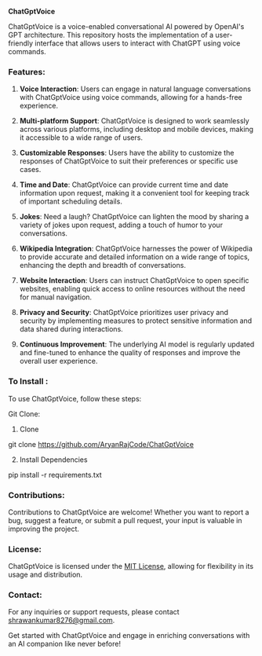 **ChatGptVoice**

ChatGptVoice is a voice-enabled conversational AI powered by OpenAI's GPT architecture. This repository hosts the implementation of a user-friendly interface that allows users to interact with ChatGPT using voice commands.

### Features:

1. **Voice Interaction**: Users can engage in natural language conversations with ChatGptVoice using voice commands, allowing for a hands-free experience.
  
2. **Multi-platform Support**: ChatGptVoice is designed to work seamlessly across various platforms, including desktop and mobile devices, making it accessible to a wide range of users.

3. **Customizable Responses**: Users have the ability to customize the responses of ChatGptVoice to suit their preferences or specific use cases.

4. **Time and Date**: ChatGptVoice can provide current time and date information upon request, making it a convenient tool for keeping track of important scheduling details.

5. **Jokes**: Need a laugh? ChatGptVoice can lighten the mood by sharing a variety of jokes upon request, adding a touch of humor to your conversations.

6. **Wikipedia Integration**: ChatGptVoice harnesses the power of Wikipedia to provide accurate and detailed information on a wide range of topics, enhancing the depth and breadth of conversations.

7. **Website Interaction**: Users can instruct ChatGptVoice to open specific websites, enabling quick access to online resources without the need for manual navigation.

8. **Privacy and Security**: ChatGptVoice prioritizes user privacy and security by implementing measures to protect sensitive information and data shared during interactions.

9. **Continuous Improvement**: The underlying AI model is regularly updated and fine-tuned to enhance the quality of responses and improve the overall user experience.

### To Install :

To use ChatGptVoice, follow these steps:

Git Clone:

1. Clone


git clone https://github.com/AryanRajCode/ChatGptVoice


2. Install Dependencies 

pip install -r requirements.txt


### Contributions:

Contributions to ChatGptVoice are welcome! Whether you want to report a bug, suggest a feature, or submit a pull request, your input is valuable in improving the project.

### License:

ChatGptVoice is licensed under the [MIT License](link-to-license), allowing for flexibility in its usage and distribution.

### Contact:

For any inquiries or support requests, please contact shrawankumar8276@gmail.com.

Get started with ChatGptVoice and engage in enriching conversations with an AI companion like never before!
